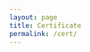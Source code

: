 ```yaml
---
layout: page
title: Certificate
permalink: /cert/
---
```



<div data-iframe-width="150" data-iframe-height="270" data-share-badge-id="ea66d813-6d3f-4508-aa06-c59e398b2a7e" data-share-badge-host="https://www.credly.com"></div><script type="text/javascript" async src="//cdn.credly.com/assets/utilities/embed.js"></script>


<div data-iframe-width="150" data-iframe-height="270" data-share-badge-id="759a7c03-093f-4578-80ef-4f2cd665e7a1" data-share-badge-host="https://www.credly.com"></div><script type="text/javascript" async src="//cdn.credly.com/assets/utilities/embed.js"></script>